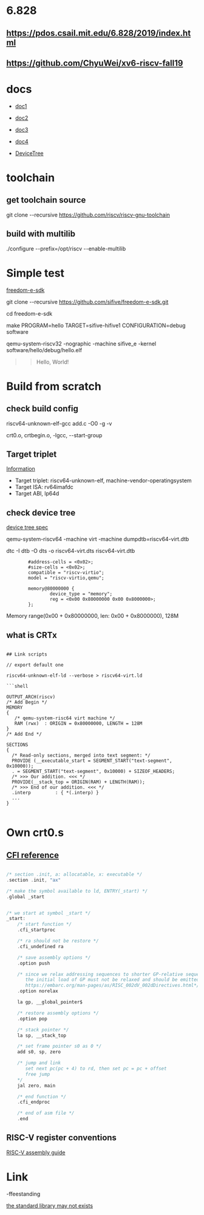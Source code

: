 # 6.828

## https://pdos.csail.mit.edu/6.828/2019/index.html
## https://github.com/ChyuWei/xv6-riscv-fall19


# docs

- [doc1](https://twilco.github.io/riscv-from-scratch/2019/03/10/riscv-from-scratch-1.html)

- [doc2](https://twilco.github.io/riscv-from-scratch/2019/04/27/riscv-from-scratch-2.html)

- [doc3](https://twilco.github.io/riscv-from-scratch/2019/07/08/riscv-from-scratch-3.html)

- [doc4](https://twilco.github.io/riscv-from-scratch/2019/07/28/riscv-from-scratch-4.html)

- [DeviceTree](https://elinux.org/Device_Tree_Usage)


# toolchain

## get toolchain source
git clone --recursive https://github.com/riscv/riscv-gnu-toolchain

## build with multilib
./configure --prefix=/opt/riscv --enable-multilib


# Simple test

[freedom-e-sdk](https://github.com/sifive/freedom-e-sdk)

git clone --recursive https://github.com/sifive/freedom-e-sdk.git

cd freedom-e-sdk

make PROGRAM=hello TARGET=sifive-hifive1 CONFIGURATION=debug software

qemu-system-riscv32 -nographic -machine sifive_e -kernel software/hello/debug/hello.elf

>> Hello, World!


# Build from scratch


## check build config

riscv64-unknown-elf-gcc add.c -O0 -g -v

crt0.o, crtbegin.o, -lgcc, --start-group

## Target triplet

[Information](https://wiki.osdev.org/Target_Triplet)

- Target triplet: riscv64-unknown-elf, machine-vendor-operatingsystem
- Target ISA: rv64imafdc
- Target ABI, lp64d

## check device tree

[device tree spec](https://buildmedia.readthedocs.org/media/pdf/devicetree-specification/latest/devicetree-specification.pdf)

qemu-system-riscv64 -machine virt -machine dumpdtb=riscv64-virt.dtb

dtc -I dtb -O dts -o riscv64-virt.dts riscv64-virt.dtb

```
        #address-cells = <0x02>;
        #size-cells = <0x02>;
        compatible = "riscv-virtio";
        model = "riscv-virtio,qemu";

        memory@80000000 {
                device_type = "memory";
                reg = <0x00 0x80000000 0x00 0x8000000>;
        };

```

Memory range(0x00 + 0x80000000, len: 0x00 + 0x8000000), 128M


## what is CRTx

```

## Link scripts

// export default one

riscv64-unknown-elf-ld --verbose > riscv64-virt.ld

```shell

OUTPUT_ARCH(riscv)
/* Add Begin */
MEMORY
{
   /* qemu-system-risc64 virt machine */
   RAM (rwx)  : ORIGIN = 0x80000000, LENGTH = 128M 
}
/* Add End */

SECTIONS
{
  /* Read-only sections, merged into text segment: */
  PROVIDE (__executable_start = SEGMENT_START("text-segment", 0x10000));
  . = SEGMENT_START("text-segment", 0x10000) + SIZEOF_HEADERS;
  /* >>> Our addition. <<< */
  PROVIDE(__stack_top = ORIGIN(RAM) + LENGTH(RAM));
  /* >>> End of our addition. <<< */
  .interp         : { *(.interp) }
  ...
}


```

# Own crt0.s


## [CFI reference](https://sourceware.org/binutils/docs/as/CFI-directives.html)

```c

/* section .init, a: allocatable, x: executable */
.section .init, "ax"

/* make the symbol available to ld, ENTRY(_start) */
.global _start


/* we start at symbol _start */
_start:
    /* start function */
    .cfi_startproc

    /* ra should not be restore */
    .cfi_undefined ra

    /* save assembly options */
    .option push

    /* since we relax addressing sequences to shorter GP-relative sequences when possible, 
       the initial load of GP must not be relaxed and should be emitted as something like: 
       https://embarc.org/man-pages/as/RISC_002dV_002dDirectives.html*/
    .option norelax    

    la gp, __global_pointer$

    /* restore assembly options */
    .option pop

    /* stack pointer */    
    la sp, __stack_top

    /* set frame pointer s0 as 0 */
    add s0, sp, zero

    /* jump and link 
       set next pc(pc + 4) to rd, then set pc = pc + offset
       free jump
    */
    jal zero, main

    /* end function */
    .cfi_endproc

    /* end of asm file */
    .end

```

## RISC-V register conventions

[RISC-V assembly guide](https://github.com/riscv/riscv-asm-manual/blob/master/riscv-asm.md#general-registers)







# Link

-ffeestanding

[the standard library may not exists](https://stackoverflow.com/questions/17692428/what-is-ffreestanding-option-in-gcc#17692510)





